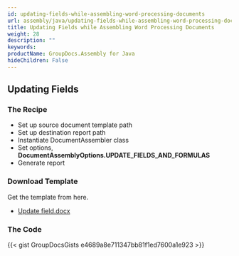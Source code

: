 ```yaml
---
id: updating-fields-while-assembling-word-processing-documents
url: assembly/java/updating-fields-while-assembling-word-processing-documents
title: Updating Fields while Assembling Word Processing Documents
weight: 28
description: ""
keywords: 
productName: GroupDocs.Assembly for Java
hideChildren: False
---
```

## Updating Fields

### The Recipe

*   Set up source document template path
*   Set up destination report path
*   Instantiate DocumentAssembler class
*   Set options, **DocumentAssemblyOptions.UPDATE\_FIELDS\_AND\_FORMULAS**
*   Generate report

### Download Template

Get the template from here.

*   [Update field.docx](https://github.com/groupdocs-assembly/GroupDocs.Assembly-for-Java/blob/master/Examples/GroupDocs.Assembly.Examples.Java/Data/Storage/Word%20Templates/Update%20field.docx?raw=true)

### The Code

{{< gist GroupDocsGists e4689a8e711347bb81f1ed7600a1e923 >}}


